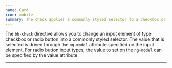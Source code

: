 ```yaml
---
name: Card
icon: mobile
summary: The check applies a commonly styled selector to a checkbox or radio button.
---
```


The `bb-check` directive allows you to change an input element of type checkbox or radio button into a commonly styled selector. The value that is selected is driven through the `ng-model` attribute specified on the input element. For radio button input types, the value to set on the `ng-model` can be specified by the value attribute.

---
